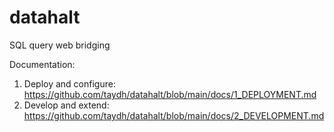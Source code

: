 # datahalt
SQL query web bridging

Documentation:

1. Deploy and configure: https://github.com/taydh/datahalt/blob/main/docs/1_DEPLOYMENT.md
2. Develop and extend: https://github.com/taydh/datahalt/blob/main/docs/2_DEVELOPMENT.md
